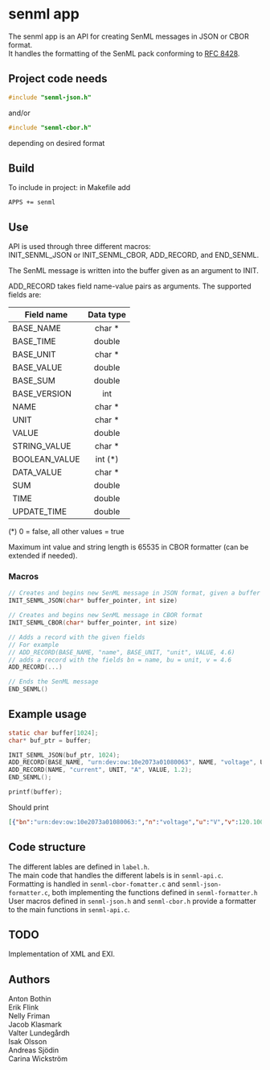 # senml app
The senml app is an API for creating SenML messages in JSON or CBOR format.  
It handles the formatting of the SenML pack conforming to [RFC 8428](https://tools.ietf.org/html/rfc8428).

## Project code needs

```c
#include "senml-json.h"
```  
and/or  
```c
#include "senml-cbor.h"
```  
depending on desired format

## Build

To include in project:
in Makefile add

```
APPS += senml
```

## Use

API is used through three different macros:  
INIT_SENML_JSON or INIT_SENML_CBOR, ADD_RECORD, and END_SENML.  

The SenML message is written into the buffer given as an argument to INIT.

ADD_RECORD takes field name-value pairs as arguments. The supported fields are:

| Field name    | Data type |
| ------------- |:---------:|
| BASE_NAME     | char *    |
| BASE_TIME     | double    |
| BASE_UNIT     | char *    |
| BASE_VALUE    | double    |
| BASE_SUM      | double    |
| BASE_VERSION  | int       |
| NAME          | char *    |
| UNIT          | char *    |
| VALUE         | double    |
| STRING_VALUE  | char *    |
| BOOLEAN_VALUE | int (*)   |
| DATA_VALUE    | char *    |
| SUM           | double    |
| TIME          | double    |
| UPDATE_TIME   | double    |

(*) 0 = false, all other values = true

Maximum int value and string length is 65535 in CBOR formatter (can be extended if needed).

### Macros
```c
// Creates and begins new SenML message in JSON format, given a buffer and its size
INIT_SENML_JSON(char* buffer_pointer, int size)
```
```c
// Creates and begins new SenML message in CBOR format
INIT_SENML_CBOR(char* buffer_pointer, int size)
```
```c
// Adds a record with the given fields
// For example 
// ADD_RECORD(BASE_NAME, "name", BASE_UNIT, "unit", VALUE, 4.6)
// adds a record with the fields bn = name, bu = unit, v = 4.6
ADD_RECORD(...)
```
```c
// Ends the SenML message
END_SENML()
```

## Example usage
```c
static char buffer[1024];
char* buf_ptr = buffer;

INIT_SENML_JSON(buf_ptr, 1024);
ADD_RECORD(BASE_NAME, "urn:dev:ow:10e2073a01080063", NAME, "voltage", UNIT, "V", VALUE, 120.1);
ADD_RECORD(NAME, "current", UNIT, "A", VALUE, 1.2);
END_SENML();

printf(buffer);
```
Should print
```json
[{"bn":"urn:dev:ow:10e2073a01080063:","n":"voltage","u":"V","v":120.100000},{"n":"current","u":"A","v":1.200000}]
```
## Code structure
The different lables are defined in `label.h`.  
The main code that handles the different labels is in `senml-api.c`.  
Formatting is handled in `senml-cbor-fomatter.c` and `senml-json-formatter.c`, both implementing the functions defined in `senml-formatter.h`  
User macros defined in `senml-json.h` and `senml-cbor.h` provide a formatter to the main functions in `senml-api.c`.  

## TODO
Implementation of XML and EXI.  

## Authors
Anton Bothin  
Erik Flink  
Nelly Friman  
Jacob Klasmark  
Valter Lundegårdh  
Isak Olsson  
Andreas Sjödin  
Carina Wickström
